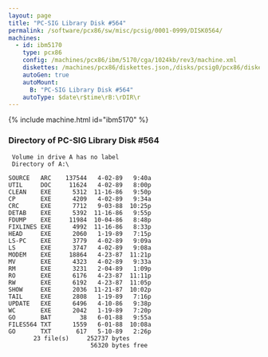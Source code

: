```yaml
---
layout: page
title: "PC-SIG Library Disk #564"
permalink: /software/pcx86/sw/misc/pcsig/0001-0999/DISK0564/
machines:
  - id: ibm5170
    type: pcx86
    config: /machines/pcx86/ibm/5170/cga/1024kb/rev3/machine.xml
    diskettes: /machines/pcx86/diskettes.json,/disks/pcsig0/pcx86/diskettes.json
    autoGen: true
    autoMount:
      B: "PC-SIG Library Disk #564"
    autoType: $date\r$time\rB:\rDIR\r
---
```


{% include machine.html id="ibm5170" %}

### Directory of PC-SIG Library Disk #564

     Volume in drive A has no label
     Directory of A:\

    SOURCE   ARC    137544   4-02-89   9:40a
    UTIL     DOC     11624   4-02-89   8:00p
    CLEAN    EXE      5312  11-16-86   9:50p
    CP       EXE      4209   4-02-89   9:34a
    CRC      EXE      7712   9-03-88  10:25p
    DETAB    EXE      5392  11-16-86   9:55p
    FDUMP    EXE     11984  10-04-86   8:48p
    FIXLINES EXE      4992  11-16-86   8:33p
    HEAD     EXE      2060   1-19-89   7:15p
    LS-PC    EXE      3779   4-02-89   9:09a
    LS       EXE      3747   4-02-89   9:08a
    MODEM    EXE     18864   4-23-87  11:21p
    MV       EXE      4323   4-02-89   9:33a
    RM       EXE      3231   2-04-89   1:09p
    RO       EXE      6176   4-23-87  11:11p
    RW       EXE      6192   4-23-87  11:05p
    SHOW     EXE      2036  11-21-87  10:02p
    TAIL     EXE      2808   1-19-89   7:16p
    UPDATE   EXE      6496   4-10-86   9:38p
    WC       EXE      2042   1-19-89   7:20p
    GO       BAT        38   6-01-88   9:55a
    FILES564 TXT      1559   6-01-88  10:08a
    GO       TXT       617   5-10-89   2:26p
           23 file(s)     252737 bytes
                           56320 bytes free
